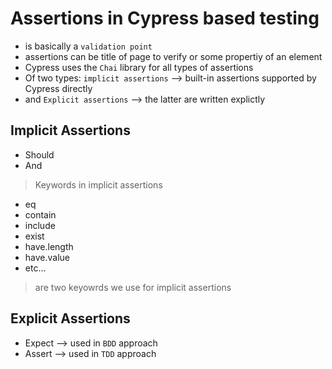 # Assertions in Cypress based testing

* is basically a `validation point`
* assertions can be title of page to verify or some propertiy of an element
* Cypress uses the `Chai` library for all types of assertions
* Of two types: `implicit assertions` --> built-in assertions supported by Cypress directly
* and `Explicit assertions` --> the latter are written explictly

## Implicit Assertions

* Should
* And

> Keywords in implicit assertions

* eq
* contain
* include
* exist
* have.length
* have.value
* etc...

> are two keyowrds we use for implicit assertions

## Explicit Assertions

* Expect --> used in `BDD` approach
* Assert --> used in `TDD` approach 